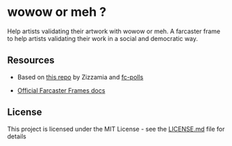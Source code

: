 # wowow or meh ?

Help artists validating their artwork with wowow or meh. 
A farcaster frame to help artists validating their work in a social and democratic way.

## Resources

- Based on [this repo](https://github.com/Zizzamia/a-frame-in-100-lines) by Zizzamia and [fc-polls](https://github.com/farcasterxyz/fc-polls)

- [Official Farcaster Frames docs](https://warpcast.notion.site/Farcaster-Frames-4bd47fe97dc74a42a48d3a234636d8c5)

## License

This project is licensed under the MIT License - see the [LICENSE.md](LICENSE.md) file for details
